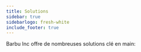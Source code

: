 ```yaml
---
title: Solutions
sidebar: true
sidebarlogo: fresh-white
include_footer: true
---
```


Barbu Inc offre de nombreuses solutions clé en main:

